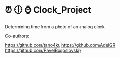 # :alarm_clock: :clock6: :watch: Clock_Project
Determining time from a photo of an analog clock




Co-authors:

https://github.com/tano4ku
https://github.com/AdelGR
https://github.com/PavelBogoslovskiy

